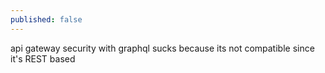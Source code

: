 ```yaml
---
published: false
---
```

api gateway security with graphql sucks because its not compatible since it's REST based